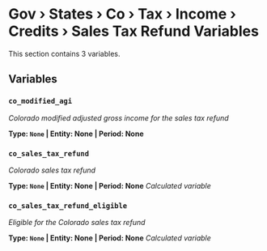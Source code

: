 # Gov › States › Co › Tax › Income › Credits › Sales Tax Refund Variables

This section contains 3 variables.

## Variables

### `co_modified_agi`
*Colorado modified adjusted gross income for the sales tax refund*

**Type: `None` | Entity: None | Period: None**

### `co_sales_tax_refund`
*Colorado sales tax refund*

**Type: `None` | Entity: None | Period: None**
*Calculated variable*

### `co_sales_tax_refund_eligible`
*Eligible for the Colorado sales tax refund*

**Type: `None` | Entity: None | Period: None**
*Calculated variable*
